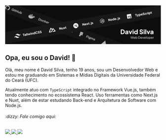 ![Banner do David Silva](./banner.png)

## Opa, eu sou o David! :wave:

Olá, meu nome é David Silva, tenho 19 anos, sou um Desenvolvedor Web e estou me graduando em Sistemas e Mídias Digitais da Universidade Federal do Ceará (UFC). 

Atualmente atuo com ```TypeScript``` integrado no Framework Vue.js, também tendo conhecimento no ecossistema React. Uso ferramentas como Next.js e Nuxt, além de estar estudando Back-end e Arquitetura de Software com Node.js.

<h6>:dizzy: Fale comigo aqui:</h6>

<a href="mailto:contatodavidmaia@gmail.com" target="_blank">
  <img src="https://img.shields.io/badge/Gmail-0D0D0E?style=for-the-badge&logo=gmail&logoColor=FFF"/>
</a>

<a href="https://www.linkedin.com/in/davsilvam/" target="_blank">
  <img src="https://img.shields.io/badge/LinkedIn-0D0D0E?style=for-the-badge&logo=linkedin&logoColor=FFF"/>
</a>

<a href="https://www.instagram.com/davsilvam_/" target="_blank">
  <img src="https://img.shields.io/badge/Instagram-0D0D0E?style=for-the-badge&logo=instagram&logoColor=FFF"/>
</a>
